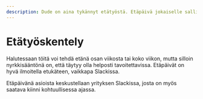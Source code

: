 ```yaml
---
description: Dude on aina tykännyt etätyöstä. Etäpäivä jokaiselle sallittakoon.
---
```


# Etätyöskentely

Halutessaan töitä voi tehdä etänä osan viikosta tai koko viikon, mutta silloin nyrkkisääntönä on, että täytyy olla helposti tavoitettavissa. Etäpäivät on hyvä ilmoitella etukäteen, vaikkapa Slackissa.

Etäpäivänä asioista keskustellaan yrityksen Slackissa, josta on myös saatava kiinni kohtuullisessa ajassa.
